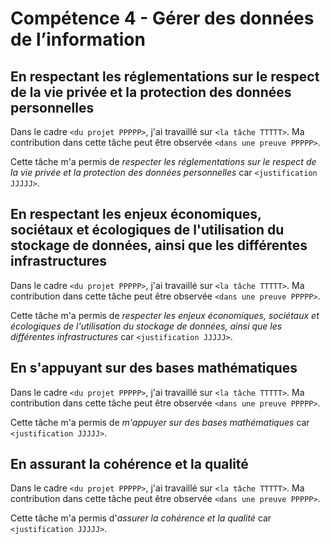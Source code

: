 # Compétence 4 - Gérer des données de l’information

## En respectant les réglementations sur le respect de la vie privée et la protection des données personnelles

Dans le cadre `<du projet PPPPP>`, j'ai travaillé sur `<la tâche TTTTT>`.
Ma contribution dans cette tâche peut être observée `<dans une preuve PPPPP>`.

Cette tâche m'a permis de *respecter les réglementations sur le respect de la
vie privée et la protection des données personnelles* car
`<justification JJJJJ>`.

## En respectant les enjeux économiques, sociétaux et écologiques de l'utilisation du stockage de données, ainsi que les différentes infrastructures

Dans le cadre `<du projet PPPPP>`, j'ai travaillé sur `<la tâche TTTTT>`.
Ma contribution dans cette tâche peut être observée `<dans une preuve PPPPP>`.

Cette tâche m'a permis de *respecter les enjeux économiques, sociétaux et
écologiques de l'utilisation du stockage de données, ainsi que les différentes
infrastructures* car `<justification JJJJJ>`.

## En s'appuyant sur des bases mathématiques

Dans le cadre `<du projet PPPPP>`, j'ai travaillé sur `<la tâche TTTTT>`.
Ma contribution dans cette tâche peut être observée `<dans une preuve PPPPP>`.

Cette tâche m'a permis de *m'appuyer sur des bases mathématiques* car
`<justification JJJJJ>`.

## En assurant la cohérence et la qualité

Dans le cadre `<du projet PPPPP>`, j'ai travaillé sur `<la tâche TTTTT>`.
Ma contribution dans cette tâche peut être observée `<dans une preuve PPPPP>`.

Cette tâche m'a permis d'*assurer la cohérence et la qualité* car
`<justification JJJJJ>`.
